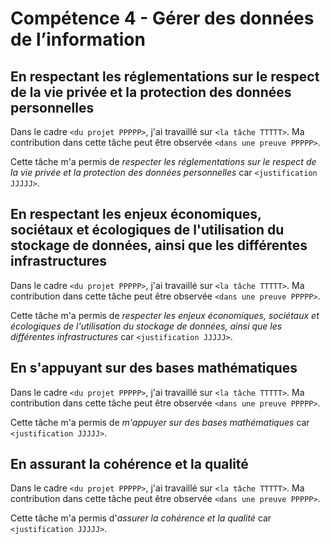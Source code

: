 # Compétence 4 - Gérer des données de l’information

## En respectant les réglementations sur le respect de la vie privée et la protection des données personnelles

Dans le cadre `<du projet PPPPP>`, j'ai travaillé sur `<la tâche TTTTT>`.
Ma contribution dans cette tâche peut être observée `<dans une preuve PPPPP>`.

Cette tâche m'a permis de *respecter les réglementations sur le respect de la
vie privée et la protection des données personnelles* car
`<justification JJJJJ>`.

## En respectant les enjeux économiques, sociétaux et écologiques de l'utilisation du stockage de données, ainsi que les différentes infrastructures

Dans le cadre `<du projet PPPPP>`, j'ai travaillé sur `<la tâche TTTTT>`.
Ma contribution dans cette tâche peut être observée `<dans une preuve PPPPP>`.

Cette tâche m'a permis de *respecter les enjeux économiques, sociétaux et
écologiques de l'utilisation du stockage de données, ainsi que les différentes
infrastructures* car `<justification JJJJJ>`.

## En s'appuyant sur des bases mathématiques

Dans le cadre `<du projet PPPPP>`, j'ai travaillé sur `<la tâche TTTTT>`.
Ma contribution dans cette tâche peut être observée `<dans une preuve PPPPP>`.

Cette tâche m'a permis de *m'appuyer sur des bases mathématiques* car
`<justification JJJJJ>`.

## En assurant la cohérence et la qualité

Dans le cadre `<du projet PPPPP>`, j'ai travaillé sur `<la tâche TTTTT>`.
Ma contribution dans cette tâche peut être observée `<dans une preuve PPPPP>`.

Cette tâche m'a permis d'*assurer la cohérence et la qualité* car
`<justification JJJJJ>`.
